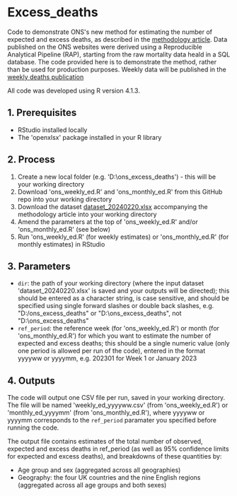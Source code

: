 # Excess_deaths
Code to demonstrate ONS's new method for estimating the number of expected and excess deaths, as described in the [methodology article](https://www.ons.gov.uk/peoplepopulationandcommunity/healthandsocialcare/causesofdeath/articles/estimatingexcessdeathsintheukmethodologychanges/february2024). Data published on the ONS websites were derived using a Reproducible Analytical Pipeline (RAP), starting from the raw mortality data heald in a SQL database. The code provided here is to demonstrate the method, rather than be used for production purposes. Weekly data will be published in the [weekly deaths publication](https://www.ons.gov.uk/peoplepopulationandcommunity/birthsdeathsandmarriages/deaths/datasets/weeklyprovisionalfiguresondeathsregisteredinenglandandwales)

All code was developed using R version 4.1.3.

## 1. Prerequisites
* RStudio installed locally
* The 'openxlsx' package installed in your R library

## 2. Process
1. Create a new local folder (e.g. 'D:\ons_excess_deaths') - this will be your working directory
2. Download 'ons_weekly_ed.R' and 'ons_monthly_ed.R' from this GitHub repo into your working directory
3. Download the dataset [dataset_20240220.xlsx](https://www.ons.gov.uk/peoplepopulationandcommunity/healthandsocialcare/causesofdeath/datasets/estimatingexcessdeathsintheukmethodologychanges) accompanying the methodology article into your working directory
4. Amend the parameters at the top of 'ons_weekly_ed.R' and/or 'ons_monthly_ed.R' (see below)
5. Run 'ons_weekly_ed.R' (for weekly estimates) or 'ons_monthly_ed.R' (for monthly estimates) in RStudio

## 3. Parameters
* `dir`: the path of your working directory (where the input dataset 'dataset_20240220.xlsx' is saved and your outputs will be directed); this should be entered as a character string, is case sensitive, and should be specified using single forward slashes or double back slashes, e.g. "D:/ons_excess_deaths" or "D:\\ons_excess_deaths", not "D:\ons_excess_deaths"
* `ref_period`: the reference week (for 'ons_weekly_ed.R') or month (for 'ons_monthly_ed.R') for which you want to estimate the number of expected and excess deaths; this should be a single numeric value (only one period is allowed per run of the code), entered in the format yyyyww or yyyymm, e.g. 202301 for Week 1 or January 2023

## 4. Outputs
The code will output one CSV file per run, saved in your working directory. The file will be named 'weekly_ed_yyyyww.csv' (from 'ons_weekly_ed.R') or 'monthly_ed_yyyymm' (from 'ons_monthly_ed.R'), where yyyyww or yyyymm corresponds to the `ref_period` paramater you specified before running the code.

The output file contains estimates of the total number of observed, expected and excess deaths in ref_period (as well as 95% confidence limits for expected and excess deaths), and breakdowns of these quantities by:
* Age group and sex (aggregated across all geographies)
* Geography: the four UK countries and the nine English regions (aggregated across all age groups and both sexes)
